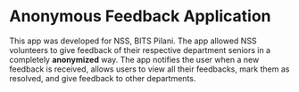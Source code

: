 # Anonymous Feedback Application

This app was developed for NSS, BITS Pilani. 
The app allowed NSS volunteers to give feedback of their respective department seniors in a completely **anonymized** way. 
The app notifies the user when a new feedback is received, allows users to view all their feedbacks, mark them as resolved, and give feedback to other departments.
